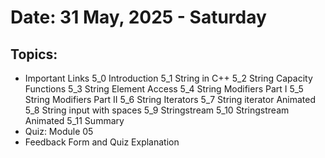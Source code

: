 # Date: 31 May, 2025 - Saturday

## Topics:
- Important Links
5_0 Introduction
5_1 String in C++
5_2 String Capacity Functions
5_3 String Element Access
5_4 String Modifiers Part I
5_5 String Modifiers Part II
5_6 String Iterators
5_7 String iterator Animated
5_8 String input with spaces
5_9 Stringstream
5_10 Stringstream Animated
5_11 Summary
- Quiz: Module 05
- Feedback Form and Quiz Explanation